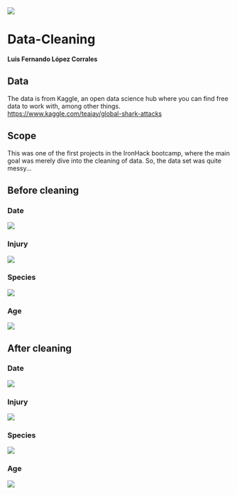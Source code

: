 <img src="https://github.com/luisferlc/Data-Cleaning/blob/master/images/ironhack.png">

# Data-Cleaning

**Luis Fernando López Corrales**

## Data
The data is from Kaggle, an open data science hub where you can find free data to work with, among other things.
https://www.kaggle.com/teajay/global-shark-attacks

## Scope
This was one of the first projects in the IronHack bootcamp, where the main goal was merely dive into the cleaning of data. So, the data set was quite messy...

## Before cleaning

### Date
<img src="https://github.com/luisferlc/Data-Cleaning/blob/master/images/date_before.PNG">

### Injury
<img src="https://github.com/luisferlc/Data-Cleaning/blob/master/images/injury_before.PNG">

### Species
<img src="https://github.com/luisferlc/Data-Cleaning/blob/master/images/species_before.PNG">

### Age
<img src="https://github.com/luisferlc/Data-Cleaning/blob/master/images/age_before.PNG">

## After cleaning

### Date
<img src="https://github.com/luisferlc/Data-Cleaning/blob/master/images/date_after.PNG">

### Injury
<img src="https://github.com/luisferlc/Data-Cleaning/blob/master/images/injury_after.PNG">

### Species
<img src="https://github.com/luisferlc/Data-Cleaning/blob/master/images/species_after.PNG">

### Age
<img src="https://github.com/luisferlc/Data-Cleaning/blob/master/images/age_after.PNG">
